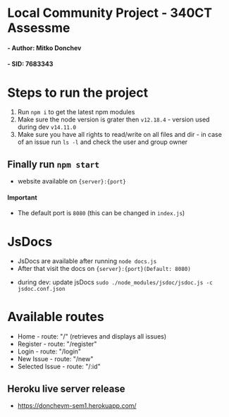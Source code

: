 # Local Community Project - 340CT Assessme
#### - Author: Mitko Donchev
#### - SID: 7683343

# Steps to run the project

1. Run ```npm i``` to get the latest npm modules
2. Make sure the node version is grater then ```v12.18.4``` - version used during dev ```v14.11.0```
3. Make sure you have all rights to read/write on all files and dir - in case of an issue run ```ls -l``` and check the user and group owner

## Finally run ```npm start```
 * website available on ```{server}:{port}```
#### Important
* The default port is ```8080``` (this can be changed in ```index.js```)

# JsDocs

 - JsDocs are available after running ```node docs.js```
 - After that visit the docs on ```{server}:{port}(Default: 8080)```

 * during dev: update jsDocs ```sudo ./node_modules/jsdoc/jsdoc.js -c jsdoc.conf.json```

# Available routes

  * Home - route: "/" (retrieves and displays all issues)
  * Register - route: "/register"
  * Login - route: "/login"
  * New Issue - route: "/new"
  * Selected Issue - route: "/:id"

## Heroku live server release

- https://donchevm-sem1.herokuapp.com/
